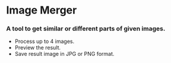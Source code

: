 # Image Merger
### A tool to get similar or different parts of given images.
* Process up to 4 images.
* Preview the result.
* Save result image in JPG or PNG format.